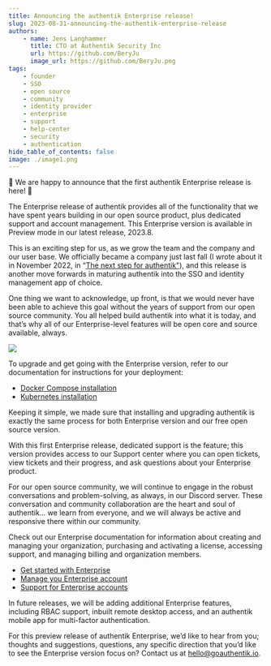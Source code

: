 ```yaml
---
title: Announcing the authentik Enterprise release!
slug: 2023-08-31-announcing-the-authentik-enterprise-release
authors:
    - name: Jens Langhammer
      title: CTO at Authentik Security Inc
      url: https://github.com/BeryJu
      image_url: https://github.com/BeryJu.png
tags:
    - founder
    - SSO
    - open source
    - community
    - identity provider
    - enterprise
    - support
    - help-center
    - security
    - authentication
hide_table_of_contents: false
image: ./image1.png
---
```


📣 We are happy to announce that the first authentik Enterprise release is here! 🎉

The Enterprise release of authentik provides all of the functionality that we have spent years building in our open source product, plus dedicated support and account management.
This Enterprise version is available in Preview mode in our latest release, 2023.8.

This is an exciting step for us, as we grow the team and the company and our user base. We officially became a company just last fall (I wrote about it in November 2022, in “[The next step for authentik"](../2022-11-02-the-next-step-for-authentik/item.md)), and this release is another move forwards in maturing authentik into the SSO and identity management app of choice.

One thing we want to acknowledge, up front, is that we would never have been able to achieve this goal without the years of support from our open source community. You all helped build authentik into what it is today, and that’s why all of our Enterprise-level features will be open core and source available, always.

![](./image1.png)

<!--truncate-->

To upgrade and get going with the Enterprise version, refer to our documentation for instructions for your deployment:

-   [Docker Compose installation](../docs/installation/docker-compose)
-   [Kubernetes installation](../docs/installation/kubernetes)

Keeping it simple, we made sure that installing and upgrading authentik is exactly the same process for both Enterprise version and our free open source version.

With this first Enterprise release, dedicated support is the feature; this version provides access to our Support center where you can open tickets, view tickets and their progress, and ask questions about your Enterprise product.

For our open source community, we will continue to engage in the robust conversations and problem-solving, as always, in our Discord server. These conversation and community collaboration are the heart and soul of authentik… we learn from everyone, and we will always be active and responsive there within our community.

Check out our Enterprise documentation for information about creating and managing your organization, purchasing and activating a license, accessing support, and managing billing and organization members.

-   [Get started with Enterprise](../docs/enterprise/get-started)
-   [Manage you Enterprise account](../docs/enterprise/manage-enterprise)
-   [Support for Enterprise accounts](../docs/enterprise/entsupport)

In future releases, we will be adding additional Enterprise features, including RBAC support, inbuilt remote desktop access, and an authentik mobile app for multi-factor authentication.

For this preview release of authentik Enterprise, we’d like to hear from you; thoughts and suggestions, questions, any specific direction that you’d like to see the Enterprise version focus on? Contact us at [hello@goauthentik.io](mailto:hello@goauthentik.io).
